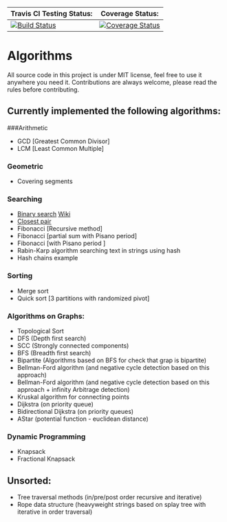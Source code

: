 |Travis CI Testing Status:| Coverage Status: |
|---|---|
| [![Build Status](https://travis-ci.org/ArseniyAntonov/Algorithms.svg?branch=master)](https://travis-ci.org/ArseniyAntonov/Algorithms) | [![Coverage Status](https://coveralls.io/repos/github/ArseniyAntonov/Algorithms/badge.svg?branch=master)](https://coveralls.io/github/ArseniyAntonov/Algorithms?branch=master) |


# Algorithms
All source code in this project is under MIT license, feel free to use it anywhere you need it.
Contributions are always welcome, please read the rules before contributing.


## Currently implemented the following algorithms:

###Arithmetic
 - GCD [Greatest Common Divisor]
 - LCM [Least Common Multiple]

### Geometric
 - Covering segments
 
### Searching
 - [Binary search](search/binary_search.py) [Wiki](https://en.wikipedia.org/wiki/Binary_search_algorithm)
 - [Closest pair](search/closest_pair.py)
 - Fibonacci [Recursive method]
 - Fibonacci [partial sum with Pisano period]
 - Fibonacci [with Pisano period ]
 - Rabin-Karp algorithm searching text in strings using hash
 - Hash chains example
### Sorting
 - Merge sort
 - Quick sort [3 partitions with randomized pivot]
### Algorithms on Graphs:
 - Topological Sort
 - DFS (Depth first search)
 - SCC (Strongly connected components)
 - BFS (Breadth first search)
 - Bipartite (Algorithms based on BFS for check that grap is bipartite)
 - Bellman-Ford algorithm (and negative cycle detection based on this approach)
 - Bellman-Ford algorithm (and negative cycle detection based on this approach + infinity Arbitrage detection)
 - Kruskal algorithm for connecting points
 - Dijkstra (on priority queue)
 - Bidirectional Dijkstra (on priority queues)
 - AStar  (potential function - euclidean distance)
### Dynamic Programming
 - Knapsack
 - Fractional Knapsack

## Unsorted:
 - Tree traversal methods (in/pre/post order recursive and iterative)
 - Rope data structure (heavyweight strings based on splay tree with iterative in order traversal)


